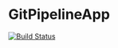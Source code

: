 # GitPipelineApp
[![Build Status](https://dev.azure.com/devops0791/DevOPs%20Mend%20Project/_apis/build/status%2Fbhakerj.GitPipelineApp?branchName=master)](https://dev.azure.com/devops0791/DevOPs%20Mend%20Project/_build/latest?definitionId=6&branchName=master)
